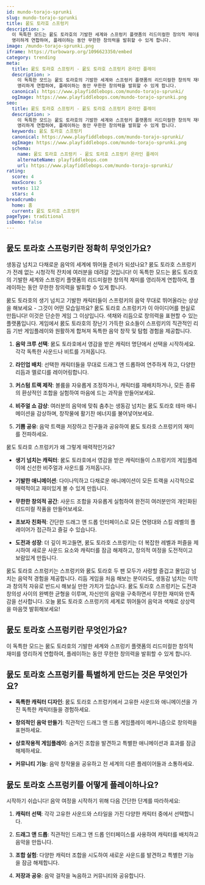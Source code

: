 ```yaml
---
id: mundo-torajo-sprunki
slug: mundo-torajo-sprunki
title: 뭀도 토라호 스프렁키
description: >
  이 독특한 모드는 뭀도 토라호의 기발한 세계와 스프렁키 플랫폼의 리드미컬한 창의적 재미를 
  영리하게 연합하여, 플레이하는 동안 무한한 창의력을 발휘할 수 있게 합니다.
image: /mundo-torajo-sprunki.png
iframe: https://turbowarp.org/1096623350/embed
category: trending
meta:
  title: 뭀도 토라호 스프렁키 - 뭀도 토라호 스프렁키 온라인 플레이
  description: >
    이 독특한 모드는 뭀도 토라호의 기발한 세계와 스프렁키 플랫폼의 리드미컬한 창의적 재미를 
    영리하게 연합하여, 플레이하는 동안 무한한 창의력을 발휘할 수 있게 합니다.
  canonical: https://www.playfiddlebops.com/mundo-torajo-sprunki/
  ogImage: https://www.playfiddlebops.com/mundo-torajo-sprunki.png
seo:
  title: 뭀도 토라호 스프렁키 - 뭀도 토라호 스프렁키 온라인 플레이
  description: >
    이 독특한 모드는 뭀도 토라호의 기발한 세계와 스프렁키 플랫폼의 리드미컬한 창의적 재미를 
    영리하게 연합하여, 플레이하는 동안 무한한 창의력을 발휘할 수 있게 합니다.
  keywords: 뭀도 토라호 스프렁키
  canonical: https://www.playfiddlebops.com/mundo-torajo-sprunki/
  ogImage: https://www.playfiddlebops.com/mundo-torajo-sprunki.png
  schema:
    name: 뭀도 토라호 스프렁키 - 뭀도 토라호 스프렁키 온라인 플레이
    alternateName: playfiddlebops.com
    url: https://www.playfiddlebops.com/mundo-torajo-sprunki/
rating:
  score: 4
  maxScore: 5
  votes: 112
  stars: 4
breadcrumb:
  home: 홈
  current: 뭀도 토라호 스프렁키
pageType: traditional
isDemo: false
---
```


## 뭀도 토라호 스프렁키란 정확히 무엇인가요?

생동감 넘치고 다채로운 음악의 세계에 뛰어들 준비가 되셨나요? 뭀도 토라호 스프렁키가 전례 없는 시청각적 잔치에 여러분을 데려갈 것입니다! 이 독특한 모드는 뭀도 토라호의 기발한 세계와 스프렁키 플랫폼의 리드미컬한 창의적 재미를 영리하게 연합하여, 플레이하는 동안 무한한 창의력을 발휘할 수 있게 합니다.

뭀도 토라호의 생기 넘치고 기발한 캐릭터들이 스프렁키의 음악 무대로 뛰어올라는 상상을 해보세요 - 그것이 어떤 모습일까요? 뭀도 토라호 스프렁키가 이 아이디어를 현실로 만듭니다! 이것은 단순한 게임 그 이상입니다. 색채와 리듬으로 창의력을 표현할 수 있는 플랫폼입니다. 게임에서 뭀도 토라호의 장난기 가득한 요소들이 스프렁키의 직관적인 리듬 기반 게임플레이와 원활하게 합쳐져 독특한 음악 창작 및 탐험 경험을 제공합니다.

1. **음악 크루 선택**: 뭀도 토라호에서 영감을 받은 캐릭터 명단에서 선택을 시작하세요. 각각 독특한 사운드나 비트를 가져옵니다.

2. **라인업 배치**: 선택한 캐릭터들을 무대로 드래그 앤 드롭하여 연주하게 하고, 다양한 리듬과 멜로디를 레이어링합니다.

3. **커스텀 트랙 제작**: 볼륨을 자유롭게 조정하거나, 캐릭터를 재배치하거나, 모든 종류의 환상적인 조합을 실험하여 마음에 드는 과작을 만들어보세요.

4. **비주얼 쇼 감상**: 여러분의 음악에 맞춰 춤추는 생동감 넘치는 뭀도 토라호 테마 애니메이션을 감상하며, 창작물에 활기찬 에너지를 불어넣어보세요.

5. **기쁨 공유**: 음악 트랙을 저장하고 친구들과 공유하여 뭀도 토라호 스프렁키의 재미를 전파하세요.

뭀도 토라호 스프렁키가 왜 그렇게 매력적인가요?

- **생기 넘치는 캐릭터**: 뭀도 토라호에서 영감을 받은 캐릭터들이 스프렁키의 게임플레이에 신선한 비주얼과 사운드를 가져옵니다.

- **기발한 애니메이션**: 다이나믹하고 다채로운 애니메이션이 모든 트랙을 시각적으로 매력적이고 재미있게 볼 수 있게 만듭니다.

- **무한한 창의적 공간**: 사운드 조합을 자유롭게 실험하여 완전히 여러분만의 개인화된 리드미컬 작품을 만들어보세요.

- **초보자 친화적**: 간단한 드래그 앤 드롭 인터페이스로 모든 연령대와 스킬 레벨의 플레이어가 접근하고 즐길 수 있습니다.

- **도전과 성장**: 더 깊이 파고들면, 뭀도 토라호 스프렁키는 더 복잡한 레벨과 퍼즐을 제시하여 새로운 사운드 요소와 캐릭터를 잠금 해제하고, 창의적 여정을 도전적이고 보람있게 만듭니다.

뭀도 토라호 스프렁키는 스프렁키와 뭀도 토라호 두 팬 모두가 사랑할 즐겁고 몰입감 넘치는 음악적 경험을 제공합니다. 리듬 게임을 처음 해보는 분이라도, 생동감 넘치는 미학과 창의적 자유로 반드시 해보실 만한 가치가 있습니다. 뭀도 토라호 스프렁키는 도전과 창의성 사이의 완벽한 균형을 이루며, 자신만의 음악을 구축하면서 무한한 재미와 만족감을 선사합니다. 오늘 뭀도 토라호 스프렁키의 세계로 뛰어들어 음악과 색채로 상상력을 마음껏 발휘해보세요!

## 뭀도 토라호 스프렁키란 무엇인가요?

이 독특한 모드는 뭀도 토라호의 기발한 세계와 스프렁키 플랫폼의 리드미컬한 창의적 재미를 영리하게 연합하여, 플레이하는 동안 무한한 창의력을 발휘할 수 있게 합니다.

## 뭀도 토라호 스프렁키를 특별하게 만드는 것은 무엇인가요?

- **독특한 캐릭터 디자인**: 뭀도 토라호 스프렁키에서 고유한 사운드와 애니메이션을 가진 독특한 캐릭터들을 경험하세요.

- **창의적인 음악 만들기**: 직관적인 드래그 앤 드롭 게임플레이 메커니즘으로 창의력을 표현하세요.

- **상호작용적 게임플레이**: 숨겨진 조합을 발견하고 특별한 애니메이션과 효과를 잠금 해제하세요.

- **커뮤니티 기능**: 음악 창작물을 공유하고 전 세계의 다른 플레이어들과 소통하세요.

## 뭀도 토라호 스프렁키를 어떻게 플레이하나요?

시작하기 쉬습니다! 음악 여정을 시작하기 위해 다음 간단한 단계를 따라하세요:

1. **캐릭터 선택**: 각각 고유한 사운드와 스타일을 가진 다양한 캐릭터 중에서 선택합니다.

2. **드래그 앤 드롭**: 직관적인 드래그 앤 드롭 인터페이스를 사용하여 캐릭터를 배치하고 음악을 만듭니다.

3. **조합 실험**: 다양한 캐릭터 조합을 시도하여 새로운 사운드를 발견하고 특별한 기능을 잠금 해제합니다.

4. **저장과 공유**: 음악 걸작을 녹음하고 커뮤니티와 공유합니다.
